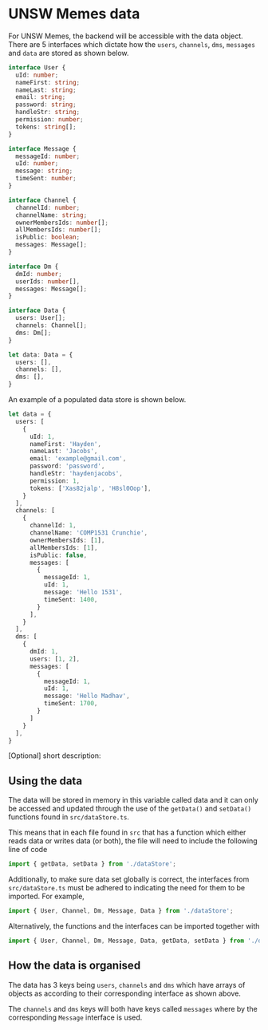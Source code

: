 # UNSW Memes data
For UNSW Memes, the backend will be accessible with the data object. There are 5 interfaces which dictate how the `users`, `channels`, `dms`, `messages` and `data` are stored as shown below.

```typescript
interface User {
  uId: number;
  nameFirst: string;
  nameLast: string;
  email: string;
  password: string;
  handleStr: string;
  permission: number;
  tokens: string[];
}

interface Message {
  messageId: number;
  uId: number;
  message: string;
  timeSent: number;
}

interface Channel {
  channelId: number;
  channelName: string;
  ownerMembersIds: number[];
  allMembersIds: number[];
  isPublic: boolean;
  messages: Message[];
}

interface Dm {
  dmId: number;
  userIds: number[],
  messages: Message[];
}

interface Data {
  users: User[];
  channels: Channel[];
  dms: Dm[];
}

let data: Data = {
  users: [],
  channels: [],
  dms: [],
}
```

An example of a populated data store is shown below.

```typescript
let data = {
  users: [
    {
      uId: 1,
      nameFirst: 'Hayden',
      nameLast: 'Jacobs',
      email: 'example@gmail.com',
      password: 'password',
      handleStr: 'haydenjacobs',
      permission: 1,
      tokens: ['Xas82jalp', 'H8sl0Oop'],
    }
  ],
  channels: [
    {
      channelId: 1,
      channelName: 'COMP1531 Crunchie',
      ownerMembersIds: [1],
      allMembersIds: [1],
      isPublic: false,
      messages: [
        {
          messageId: 1,
          uId: 1,
          message: 'Hello 1531',
          timeSent: 1400,
        }
      ],
    }
  ],
  dms: [
    {
      dmId: 1,
      users: [1, 2],
      messages: [
        {
          messageId: 1,
          uId: 1,
          message: 'Hello Madhav',
          timeSent: 1700,
        }
      ]
    }
  ],
}
```

[Optional] short description: 

## Using the data
The data will be stored in memory in this variable called data and it can only be accessed and updated through the use of the `getData()` and `setData()` functions found in `src/dataStore.ts`. 

This means that in each file found in `src` that has a function which either reads data or writes data (or both), the file will need to include the following line of code

```typescript
import { getData, setData } from './dataStore';
```

Additionally, to make sure data set globally is correct, the interfaces from `src/dataStore.ts` must be adhered to indicating the need for them to be imported. For example,

```typescript
import { User, Channel, Dm, Message, Data } from './dataStore';
```

Alternatively, the functions and the interfaces can be imported together with
```typescript
import { User, Channel, Dm, Message, Data, getData, setData } from './dataStore';
```

## How the data is organised
The data has 3 keys being `users`, `channels` and `dms` which have arrays of objects as according to their corresponding interface as shown above.

The `channels` and `dms` keys will both have keys called `messages` where by the corresponding `Message` interface is used.
